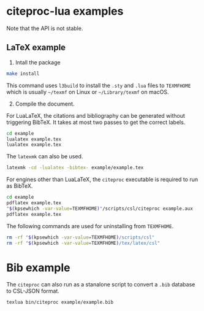# citeproc-lua examples

Note that the API is not stable.

## LaTeX example

1. Intall the package

```bash
make install
```

This command uses `l3build` to install the `.sty` and `.lua` files to `TEXMFHOME` which is usually `~/texmf` on Linux or `~/Library/texmf` on macOS.

2. Compile the document.

For LuaLaTeX, the citations and bibliography can be generated without triggering BibTeX. It takes at most two passes to get the correct labels.

```bash
cd example
lualatex example.tex
lualatex example.tex
```

The `latexmk` can also be used.
```bash
latexmk -cd -lualatex -bibtex- example/example.tex
```

For engines other than LuaLaTeX, the `citeproc` executable is required to run as BibTeX.

```bash
cd example
pdflatex example.tex
"$(kpsewhich -var-value=TEXMFHOME)"/scripts/csl/citeproc example.aux
pdflatex example.tex
```


The following commands are used for uninstalling from `TEXMFHOME`.

```bash
rm -rf "$(kpsewhich -var-value=TEXMFHOME)/scripts/csl"
rm -rf "$(kpsewhich -var-value=TEXMFHOME)/tex/latex/csl"
```

# Bib example

The `citeproc` can also run as a stanalone script to convert a `.bib` database to CSL-JSON format.

```bash
texlua bin/citeproc example/example.bib
```
